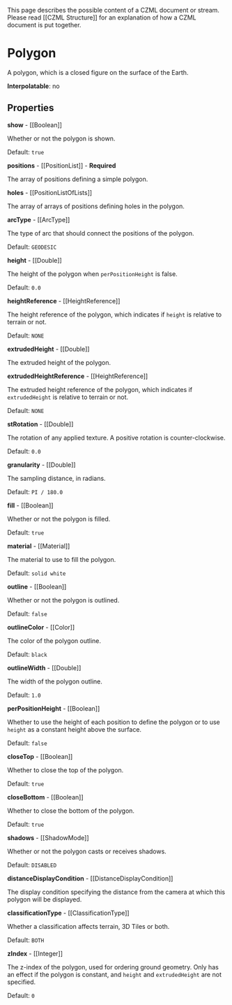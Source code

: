 This page describes the possible content of a CZML document or stream. Please read [[CZML Structure]] for an explanation of how a CZML document is put together.

# Polygon

A polygon, which is a closed figure on the surface of the Earth.

**Interpolatable**: no

## Properties

**show** - [[Boolean]]

Whether or not the polygon is shown.

Default: `true`


**positions** - [[PositionList]] - **Required**

The array of positions defining a simple polygon.


**holes** - [[PositionListOfLists]]

The array of arrays of positions defining holes in the polygon.


**arcType** - [[ArcType]]

The type of arc that should connect the positions of the polygon.

Default: `GEODESIC`


**height** - [[Double]]

The height of the polygon when `perPositionHeight` is false.

Default: `0.0`


**heightReference** - [[HeightReference]]

The height reference of the polygon, which indicates if `height` is relative to terrain or not.

Default: `NONE`


**extrudedHeight** - [[Double]]

The extruded height of the polygon.


**extrudedHeightReference** - [[HeightReference]]

The extruded height reference of the polygon, which indicates if `extrudedHeight` is relative to terrain or not.

Default: `NONE`


**stRotation** - [[Double]]

The rotation of any applied texture. A positive rotation is counter-clockwise.

Default: `0.0`


**granularity** - [[Double]]

The sampling distance, in radians.

Default: `PI / 180.0`


**fill** - [[Boolean]]

Whether or not the polygon is filled.

Default: `true`


**material** - [[Material]]

The material to use to fill the polygon.

Default: `solid white`


**outline** - [[Boolean]]

Whether or not the polygon is outlined.

Default: `false`


**outlineColor** - [[Color]]

The color of the polygon outline.

Default: `black`


**outlineWidth** - [[Double]]

The width of the polygon outline.

Default: `1.0`


**perPositionHeight** - [[Boolean]]

Whether to use the height of each position to define the polygon or to use `height` as a constant height above the surface.

Default: `false`


**closeTop** - [[Boolean]]

Whether to close the top of the polygon.

Default: `true`


**closeBottom** - [[Boolean]]

Whether to close the bottom of the polygon.

Default: `true`


**shadows** - [[ShadowMode]]

Whether or not the polygon casts or receives shadows.

Default: `DISABLED`


**distanceDisplayCondition** - [[DistanceDisplayCondition]]

The display condition specifying the distance from the camera at which this polygon will be displayed.


**classificationType** - [[ClassificationType]]

Whether a classification affects terrain, 3D Tiles or both.

Default: `BOTH`


**zIndex** - [[Integer]]

The z-index of the polygon, used for ordering ground geometry. Only has an effect if the polygon is constant, and `height` and `extrudedHeight` are not specified.

Default: `0`


